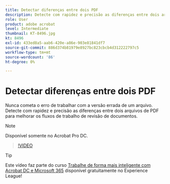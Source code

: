 ```yaml
---
title: Detectar diferenças entre dois PDF
description: Detecte com rapidez e precisão as diferenças entre dois arquivos de PDF para melhorar os fluxos de trabalho de revisão de documentos
role: User
product: adobe acrobat
level: Intermediate
thumbnail: KT-8496.jpg
kt: 8496
exl-id: 433ed8a5-aab6-420e-a86e-903e81841df7
source-git-commit: 886d374b81979e8927bc823cbcb4d312222797c5
workflow-type: tm+mt
source-wordcount: '86'
ht-degree: 0%

---
```


# Detectar diferenças entre dois PDF

Nunca cometa o erro de trabalhar com a versão errada de um arquivo. Detecte com rapidez e precisão as diferenças entre dois arquivos de PDF para melhorar os fluxos de trabalho de revisão de documentos.

>[!NOTE]
>
>Disponível somente no Acrobat Pro DC.

>[!VIDEO](https://video.tv.adobe.com/v/337211?hidetitle=true)

>[!TIP]
>
>Este vídeo faz parte do curso [Trabalhe de forma mais inteligente com Acrobat DC e Microsoft 365](https://experienceleague.adobe.com/?recommended=Acrobat-U-1-2021.microsoft365) disponível gratuitamente no Experience League!
